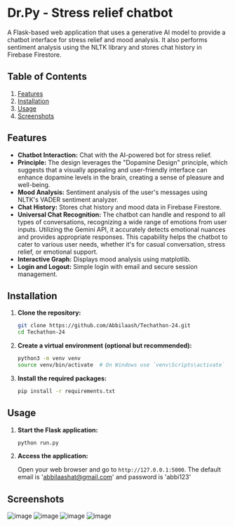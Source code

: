 # Dr.Py - Stress relief chatbot

A Flask-based web application that uses a generative AI model to provide a chatbot interface for stress relief and mood analysis. It also performs sentiment analysis using the NLTK library and stores chat history in Firebase Firestore.

## Table of Contents

1. [Features](#features)
2. [Installation](#installation)
3. [Usage](#usage)
4. [Screenshots](#screenshots)

## Features

- **Chatbot Interaction:** Chat with the AI-powered bot for stress relief.
- **Principle:** The design leverages the "Dopamine Design" principle, which suggests that a visually appealing and user-friendly interface can enhance dopamine levels in the brain, creating a sense of pleasure and well-being.
- **Mood Analysis:** Sentiment analysis of the user's messages using NLTK's VADER sentiment analyzer.
- **Chat History:** Stores chat history and mood data in Firebase Firestore.
- **Universal Chat Recognition:** The chatbot can handle and respond to all types of conversations, recognizing a wide range of emotions from user inputs. Utilizing the Gemini API, it accurately detects emotional nuances and provides appropriate responses. This capability helps the chatbot to cater to various user needs, whether it's for casual conversation, stress relief, or emotional support.
- **Interactive Graph:** Displays mood analysis using matplotlib.
- **Login and Logout:** Simple login with email and secure session management.

## Installation

1. **Clone the repository:**

    ```bash
    git clone https://github.com/Abbilaash/Techathon-24.git
    cd Techathon-24
    ```

2. **Create a virtual environment (optional but recommended):**

    ```bash
    python3 -m venv venv
    source venv/bin/activate  # On Windows use `venv\Scripts\activate`
    ```

3. **Install the required packages:**

    ```bash
    pip install -r requirements.txt
    ```

## Usage

1. **Start the Flask application:**

    ```bash
    python run.py
    ```

2. **Access the application:**

    Open your web browser and go to `http://127.0.0.1:5000`.
   The default email is 'abbilaashat@gmail.com' and password is 'abbi123'

## Screenshots
![image](https://github.com/user-attachments/assets/d705e094-53fe-475c-9409-fe9bfedaa93f)
![image](https://github.com/user-attachments/assets/222a37c3-6098-4982-853a-bb74cddea7fa)
![image](https://github.com/user-attachments/assets/4c1ab372-f05a-4be6-ab87-90ca312a8907)
![image](https://github.com/user-attachments/assets/e36df796-403e-4d3d-bb5b-1555afb157d5)




